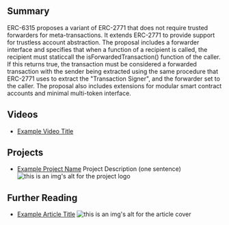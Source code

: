 ## Summary

ERC-6315 proposes a variant of ERC-2771 that does not require trusted forwarders for meta-transactions. It extends ERC-2771 to provide support for trustless account abstraction. The proposal includes a forwarder interface and specifies that when a function of a recipient is called, the recipient must staticcall the isForwardedTransaction() function of the caller. If this returns true, the transaction must be considered a forwarded transaction with the sender being extracted using the same procedure that ERC-2771 uses to extract the "Transaction Signer", and the forwarder set to the caller. The proposal also includes extensions for modular smart contract accounts and minimal multi-token interface.

## Videos

- [Example Video Title](https://www.youtube.com/watch?v=TDGq4aeevgY)

## Projects

- [Example Project Name](https://xxxx.xxx/xxxxx) Project Description (one sentence) ![this is an img's alt for the project logo](https://xxxx.xxx/project-logo.xxx)

## Further Reading

- [Example Article Title](https://xxxx.xxx/xxxxx) ![this is an img's alt for the article cover](https://xxxx.xxx/article-cover.xxx)
